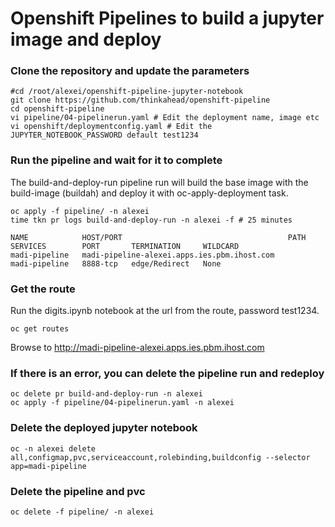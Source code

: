 # Openshift Pipelines to build a jupyter image and deploy 

### Clone the repository and update the parameters
```
#cd /root/alexei/openshift-pipeline-jupyter-notebook
git clone https://github.com/thinkahead/openshift-pipeline
cd openshift-pipeline
vi pipeline/04-pipelinerun.yaml # Edit the deployment name, image etc
vi openshift/deploymentconfig.yaml # Edit the JUPYTER_NOTEBOOK_PASSWORD default test1234
```

### Run the pipeline and wait for it to complete
The build-and-deploy-run pipeline run will build the base image with the build-image (buildah) and deploy it with oc-apply-deployment task.
```
oc apply -f pipeline/ -n alexei
time tkn pr logs build-and-deploy-run -n alexei -f # 25 minutes

NAME            HOST/PORT                                     PATH   SERVICES        PORT       TERMINATION     WILDCARD
madi-pipeline   madi-pipeline-alexei.apps.ies.pbm.ihost.com          madi-pipeline   8888-tcp   edge/Redirect   None
```
### Get the route
Run the digits.ipynb notebook at the url from the route, password test1234.
```
oc get routes
```
Browse to http://madi-pipeline-alexei.apps.ies.pbm.ihost.com

### If there is an error, you can delete the pipeline run and redeploy
```
oc delete pr build-and-deploy-run -n alexei
oc apply -f pipeline/04-pipelinerun.yaml -n alexei
```

### Delete the deployed jupyter notebook
```
oc -n alexei delete all,configmap,pvc,serviceaccount,rolebinding,buildconfig --selector app=madi-pipeline
```

### Delete the pipeline and pvc
```
oc delete -f pipeline/ -n alexei
```
